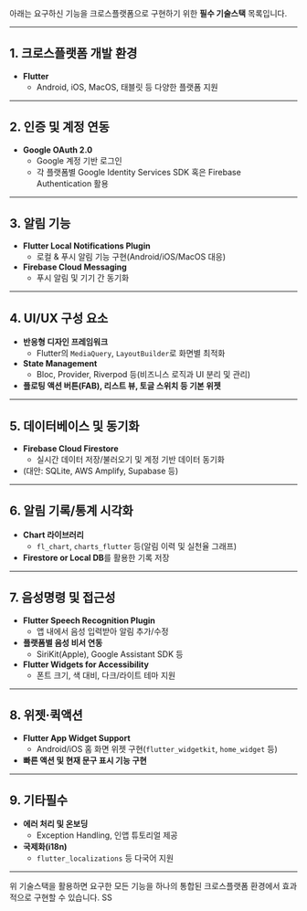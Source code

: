 아래는 요구하신 기능을 크로스플랫폼으로 구현하기 위한 **필수 기술스택** 목록입니다.

---

## 1. 크로스플랫폼 개발 환경

- **Flutter**
    - Android, iOS, MacOS, 태블릿 등 다양한 플랫폼 지원

---

## 2. 인증 및 계정 연동

- **Google OAuth 2.0**
    - Google 계정 기반 로그인
    - 각 플랫폼별 Google Identity Services SDK 혹은 Firebase Authentication 활용

---

## 3. 알림 기능

- **Flutter Local Notifications Plugin**
    - 로컬 & 푸시 알림 기능 구현(Android/iOS/MacOS 대응)
- **Firebase Cloud Messaging**
    - 푸시 알림 및 기기 간 동기화

---

## 4. UI/UX 구성 요소

- **반응형 디자인 프레임워크**
    - Flutter의 `MediaQuery`, `LayoutBuilder`로 화면별 최적화
- **State Management**
    - Bloc, Provider, Riverpod 등(비즈니스 로직과 UI 분리 및 관리)
- **플로팅 액션 버튼(FAB), 리스트 뷰, 토글 스위치 등 기본 위젯**

---

## 5. 데이터베이스 및 동기화

- **Firebase Cloud Firestore**
    - 실시간 데이터 저장/불러오기 및 계정 기반 데이터 동기화
- (대안: SQLite, AWS Amplify, Supabase 등)

---

## 6. 알림 기록/통계 시각화

- **Chart 라이브러리**
    - `fl_chart`, `charts_flutter` 등(알림 이력 및 실천율 그래프)
- **Firestore or Local DB**를 활용한 기록 저장

---

## 7. 음성명령 및 접근성

- **Flutter Speech Recognition Plugin**
    - 앱 내에서 음성 입력받아 알림 추가/수정
- **플랫폼별 음성 비서 연동**
    - SiriKit(Apple), Google Assistant SDK 등
- **Flutter Widgets for Accessibility**
    - 폰트 크기, 색 대비, 다크/라이트 테마 지원

---

## 8. 위젯·퀵액션

- **Flutter App Widget Support**
    - Android/iOS 홈 화면 위젯 구현(`flutter_widgetkit`, `home_widget` 등)
- **빠른 액션 및 현재 문구 표시 기능 구현**

---

## 9. 기타필수

- **에러 처리 및 온보딩**
    - Exception Handling, 인앱 튜토리얼 제공
- **국제화(i18n)**
    - `flutter_localizations` 등 다국어 지원

---

위 기술스택을 활용하면 요구한 모든 기능을 하나의 통합된 크로스플랫폼 환경에서 효과적으로 구현할 수 있습니다.
SS